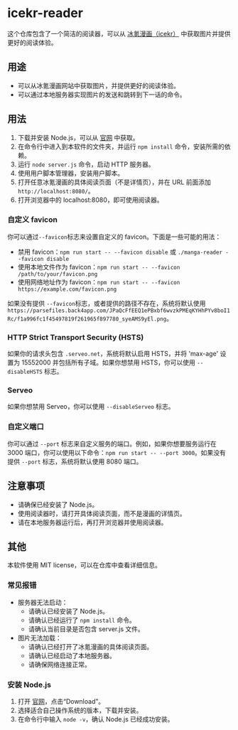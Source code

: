 # icekr-reader

这个仓库包含了一个简洁的阅读器，可以从 [冰氪漫画（icekr）](https://www.icekr.com) 中获取图片并提供更好的阅读体验。

## 用途

- 可以从冰氪漫画网站中获取图片，并提供更好的阅读体验。
- 可以通过本地服务器实现图片的发送和跳转到下一话的命令。

## 用法

1. 下载并安装 Node.js，可以从 [官网](https://nodejs.org) 中获取。
2. 在命令行中进入到本软件的文件夹，并运行 `npm install` 命令，安装所需的依赖。
3. 运行 `node server.js` 命令，启动 HTTP 服务器。
4. 使用用户脚本管理器，安装用户脚本。
5. 打开任意冰氪漫画的具体阅读页面（不是详情页），并在 URL 前面添加 `http://localhost:8080/`。
6. 打开浏览器中的 localhost:8080，即可使用阅读器。

### 自定义 favicon

你可以通过`--favicon`标志来设置自定义的 favicon。下面是一些可能的用法：

- 禁用 favicon：`npm run start -- --favicon disable` 或 `./manga-reader --favicon disable`
- 使用本地文件作为 favicon：`npm run start -- --favicon /path/to/your/favicon.png`
- 使用网络地址作为 favicon：`npm run start -- --favicon https://example.com/favicon.png`

如果没有提供 `--favicon`标志，或者提供的路径不存在，系统将默认使用 `https://parsefiles.back4app.com/JPaQcFfEEQ1ePBxbf6wvzkPMEqKYHhPYv8boI1Rc/f1a996fc1f45497819f261965f897780_syeAMS9yEl.png`。

### HTTP Strict Transport Security (HSTS)

如果你的请求头包含 `.serveo.net`，系统将默认启用 HSTS，并将 'max-age' 设置为 15552000 并包括所有子域。如果你想禁用 HSTS，你可以使用 `--disableHSTS` 标志。

### Serveo

如果你想禁用 Serveo，你可以使用 `--disableServeo` 标志。

### 自定义端口

你可以通过 `--port` 标志来自定义服务的端口。例如，如果你想要服务运行在 3000 端口，你可以使用以下命令：`npm run start -- --port 3000`。如果没有提供 `--port` 标志，系统将默认使用 8080 端口。

## 注意事项

- 请确保已经安装了 Node.js。
- 使用阅读器时，请打开具体阅读页面，而不是漫画的详情页。
- 请在本地服务器运行后，再打开浏览器并使用阅读器。

## 其他

本软件使用 MIT license，可以在仓库中查看详细信息。

### 常见报错

- 服务器无法启动：
    - 请确认已经安装了 Node.js。
    - 请确认已经运行了 `npm install` 命令。
    - 请确认当前目录是否包含 server.js 文件。
- 图片无法加载：
    - 请确认已经打开了冰氪漫画的具体阅读页面。
    - 请确认已经启动了本地服务器。
    - 请确保网络连接正常。

### 安装 Node.js

1. 打开 [官网](https://nodejs.org)，点击“Download”。
2. 选择适合自己操作系统的版本，下载并安装。
3. 在命令行中输入 `node -v`，确认 Node.js 已经成功安装。
